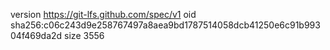 version https://git-lfs.github.com/spec/v1
oid sha256:c06c243d9e258767497a8aea9bd1787514058dcb41250e6c91b99304f469da2d
size 3556
